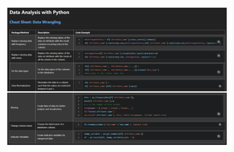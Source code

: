 ![alt text](./Images/Data%20analysis%20image%201.png)
![alt text](./Images/Data%20analysis%20image%202.png)

